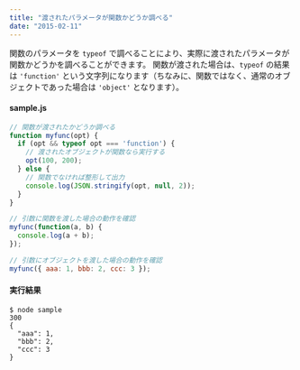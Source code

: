 ```yaml
---
title: "渡されたパラメータが関数かどうか調べる"
date: "2015-02-11"
---
```


関数のパラメータを `typeof` で調べることにより、実際に渡されたパラメータが関数かどうかを調べることができます。
関数が渡された場合は、`typeof` の結果は `'function'` という文字列になります（ちなみに、関数ではなく、通常のオブジェクトであった場合は `'object'` となります）。


#### sample.js

```javascript
// 関数が渡されたかどうか調べる
function myfunc(opt) {
  if (opt && typeof opt === 'function') {
    // 渡されたオブジェクトが関数なら実行する
    opt(100, 200);
  } else {
    // 関数でなければ整形して出力
    console.log(JSON.stringify(opt, null, 2));
  }
}

// 引数に関数を渡した場合の動作を確認
myfunc(function(a, b) {
  console.log(a + b);
});

// 引数にオブジェクトを渡した場合の動作を確認
myfunc({ aaa: 1, bbb: 2, ccc: 3 });
```

#### 実行結果

```
$ node sample
300
{
  "aaa": 1,
  "bbb": 2,
  "ccc": 3
}
```


